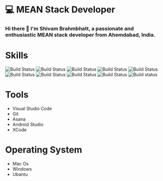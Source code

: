 # 💻 MEAN Stack Developer
### Hi there 👋 I'm Shivam Brahmbhatt, a passionate and enthusiastic MEAN stack developer from Ahemdabad, India.
# Skills
 ![Build Status](https://camo.githubusercontent.com/95991bb0b9055967376d151e07f362b1a1cff11b/68747470733a2f2f696d672e736869656c64732e696f2f62616467652f48544d4c352d253233653534643266)  ![Build Status](https://camo.githubusercontent.com/962bd4ef476cadf0cfa28418793ff9e664e7cb01/68747470733a2f2f696d672e736869656c64732e696f2f62616467652f2d435353332d253233303036666239) ![Build Status](
https://camo.githubusercontent.com/a28122edfe36350f15d122e56fa9b884c21e864e/68747470733a2f2f696d672e736869656c64732e696f2f62616467652f2d4a6176617363726970742d253233663564663263) ![Build Status](https://camo.githubusercontent.com/06b8d44f784d64fe79e90954436a6c44cb2d85b2/68747470733a2f2f696d672e736869656c64732e696f2f62616467652f2d426f6f7473747261702d253233366334623965) ![Build Status](https://img.shields.io/badge/-TypeScript-lightgrey)
![Build Status](https://camo.githubusercontent.com/75b598fafce42298a30bcb22fe533a531e7e4c00/68747470733a2f2f696d672e736869656c64732e696f2f62616467652f2d4e6f64652532304a532d253233363861313563) ![Build Status](https://img.shields.io/badge/-MySql-orange) ![Build Status](https://camo.githubusercontent.com/7c102255318afd5058a5a7bf194ddd2fed831c14/68747470733a2f2f696d672e736869656c64732e696f2f62616467652f2d4d6f6e676f25323044422d253233353361623531)
 ![Build Status](https://camo.githubusercontent.com/c3c7b8d9f7d6f70b32e786b655a7040e70e15783/68747470733a2f2f696d672e736869656c64732e696f2f62616467652f2d416e67756c61722d253233646534313331) ![Build status](https://img.shields.io/badge/-Ionic-blue)


# Tools
- Visual Studio Code
- Git
- Asana
- Android Studio
- XCode

# Operating System
- Mac Os
- Windows 
- Ubantu  
<!--
**shivam-1998/shivam-1998** is a ✨ _special_ ✨ repository because its `README.md` (this file) appears on your GitHub profile.

Here are some ideas to get you started:

- 🔭 I’m currently working on ...
- 🌱 I’m currently learning ...
- 👯 I’m looking to collaborate on ...
- 🤔 I’m looking for help with ...
- 💬 Ask me about ...
- 📫 How to reach me: ...
- 😄 Pronouns: ...
- ⚡ Fun fact: ...
-->
#
